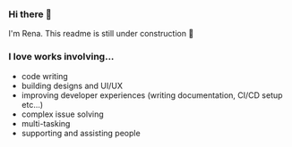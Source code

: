 ### Hi there 🐾
I'm Rena. This readme is still under construction 🚧

### I love works involving...
- code writing
- building designs and UI/UX
- improving developer experiences (writing documentation, CI/CD setup etc...)
- complex issue solving
- multi-tasking
- supporting and assisting people

<!--
### I love working with...
- 🔭 I’m currently working on ...
- 🌱 I’m currently learning ...
- 👯 I’m looking to collaborate on ...
- 🤔 I’m looking for help with ...
- 💬 Ask me about ...
- 📫 How to reach me: ...
- 😄 Pronouns: ...
- ⚡ Fun fact: ...
-->
